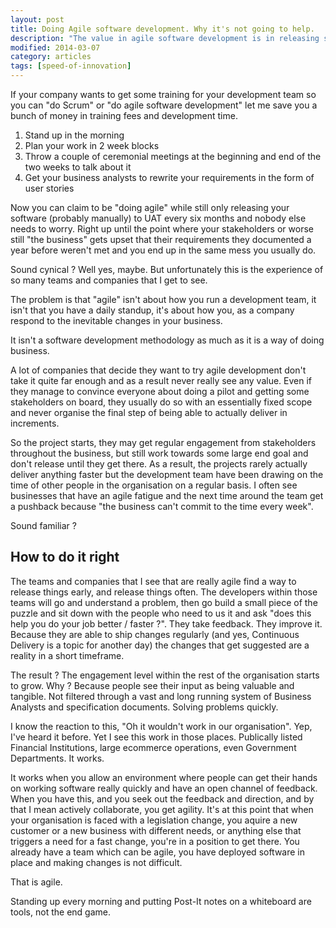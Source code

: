 ```yaml
---
layout: post
title: Doing Agile software development. Why it's not going to help.
description: "The value in agile software development is in releasing software to users more frequently and learning in order to build the right thing. The practices help us get there, but aren't the end goal in itself."
modified: 2014-03-07
category: articles
tags: [speed-of-innovation]
---
```



If your company wants to get some training for your development team so you can "do Scrum" or "do agile software development" let me save you a bunch of money in training fees and development time.

1. Stand up in the morning
2. Plan your work in 2 week blocks
3. Throw a couple of ceremonial meetings at the beginning and end of the two weeks to talk about it
4. Get your business analysts to rewrite your requirements in the form of user stories
	

Now you can claim to be "doing agile" while still only releasing your software (probably manually) to UAT every six months and nobody else needs to worry. Right up until the point where your stakeholders or worse still "the business" gets upset that their requirements they documented a year before weren't met and you end up in the same mess you usually do.

Sound cynical ? Well yes, maybe. But unfortunately this is the experience of so many teams and companies that I get to see.

The problem is that "agile" isn't about how you run a development team, it isn't that you have a daily standup, it's about how you, as a company respond to the inevitable changes in your business. 

It isn't a software development methodology as much as it is a way of doing business.

A lot of companies that decide they want to try agile development don't take it quite far enough and as a result never really see any value. Even if they manage to convince everyone about doing a pilot and getting some stakeholders on board, they usually do so with an essentially fixed scope and never organise the final step of being able to actually deliver in increments.

So the project starts, they may get regular engagement from stakeholders throughout the business, but still work towards some large end goal and don't release until they get there. As a result, the projects rarely actually deliver anything faster but the development team have been drawing on the time of other people in the organisation on a regular basis. I often see businesses that have an agile fatigue and the next time around the team get a pushback because "the business can't commit to the time every week". 

Sound familiar ?

## How to do it right ##

The teams and companies that I see that are really agile find a way to release things early, and release things often. The developers within those teams will go and understand a problem, then go build a small piece of the puzzle and sit down with the people who need to us it and ask "does this help you do your job better / faster ?". They take feedback. They improve it. Because they are able to ship changes regularly (and yes, Continuous Delivery is a topic for another day) the changes that get suggested are a reality in a short timeframe.

The result ? The engagement level within the rest of the organisation starts to grow. Why ? Because people see their input as being valuable and tangible. Not filtered through a vast and long running system of Business Analysts and specification documents. Solving problems quickly.

I know the reaction to this, "Oh it wouldn't work in our organisation". Yep, I've heard it before. Yet I see this work in those places. Publically listed Financial Institutions, large ecommerce operations, even Government Departments. It works.

It works when you allow an environment where people can get their hands on working software really quickly and have an open channel of feedback. When you have this, and you seek out the feedback and direction, and by that I mean actively collaborate, you get agility. It's at this point that when your organisation is faced with a legislation change, you aquire a new customer or a new business with different needs, or anything else that triggers a need for a fast change, you're in a position to get there. You already have a team which can be agile, you have deployed software in place and making changes is not difficult.

That is agile. 

Standing up every morning and putting Post-It notes on a whiteboard are tools, not the end game.

